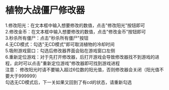 # 植物大战僵尸修改器  
1.修改阳光：在文本框中输入想要修改的数值，点击"修改阳光"按钮即可  
2.修改金币：在文本框中输入想要修改的数值，点击"修改金币"按钮即可  
3.秒杀所有僵尸：点击"秒杀所有僵尸"按钮  
4.无CD模式：勾选"无CD模式"即可取消植物的冷却时间  
5.吸附游戏窗口：勾选后修改器界面会贴在游戏窗口左侧  
6.重新定位游戏：对于先打开修改器，后打开游戏会导致修改器找不到游戏的进程，此时可以点击"重新定位游戏"修改器即可找到游戏进程  
注意：   修改阳光时请不要输入超过6位数的阳光值，否则修改器会关闭（阳光值不要大于999999）  
        勾选无CD模式后，下一关如果又回到了有cd的状态，请重新勾选  
